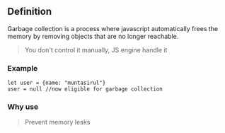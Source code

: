 ## Definition
Garbage collection is a process where javascript automatically frees the memory by removing objects that are no longer reachable.
> You don't control it manually, JS engine handle it

### Example
```
let user = {name: "muntasirul"}
user = null //now eligible for garbage collection
```

### Why use
> Prevent memory leaks
